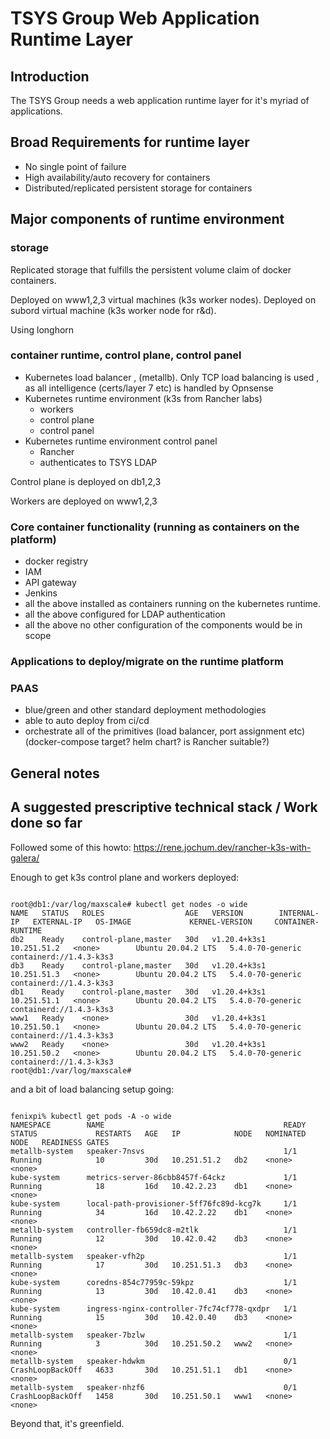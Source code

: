 # TSYS Group Web Application Runtime Layer

## Introduction

The TSYS Group needs a web application runtime layer for it's myriad of applications.

## Broad Requirements for runtime layer

* No single point of failure
* High availability/auto recovery for containers
* Distributed/replicated persistent storage for containers

## Major components of runtime environment

### storage

Replicated storage that fulfills the persistent volume claim of docker containers.

Deployed on www1,2,3 virtual machines (k3s worker nodes).
Deployed on subord virtual machine (k3s worker node for r&d).

Using longhorn

### container runtime, control plane, control panel

* Kubernetes load balancer , (metallb). Only TCP load balancing is used , as all intelligence (certs/layer 7 etc) is handled by Opnsense
* Kubernetes runtime environment (k3s from Rancher labs)
  * workers
  * control plane
  * control panel
* Kubernetes runtime environment control panel
  * Rancher
  * authenticates to TSYS LDAP

Control plane is deployed on db1,2,3

Workers are deployed on www1,2,3

### Core container functionality (running as containers on the platform)

* docker registry
* IAM
* API gateway
* Jenkins
* all the above installed as containers running on the kubernetes runtime.
* all the above configured for  LDAP authentication
* all the above no other configuration of the components would be in scope

### Applications to deploy/migrate on the runtime platform

### PAAS

* blue/green and other standard deployment methodologies
* able to auto deploy from ci/cd 
* orchestrate all of the primitives (load balancer, port assignment etc) (docker-compose target? helm chart? is Rancher suitable?)

## General notes

## A suggested prescriptive technical stack / Work done so far

Followed some of this howto:
<https://rene.jochum.dev/rancher-k3s-with-galera/>

Enough to get k3s control plane and workers deployed:

```

root@db1:/var/log/maxscale# kubectl get nodes -o wide
NAME   STATUS   ROLES                  AGE   VERSION        INTERNAL-IP   EXTERNAL-IP   OS-IMAGE             KERNEL-VERSION     CONTAINER-RUNTIME
db2    Ready    control-plane,master   30d   v1.20.4+k3s1   10.251.51.2   <none>        Ubuntu 20.04.2 LTS   5.4.0-70-generic   containerd://1.4.3-k3s3
db3    Ready    control-plane,master   30d   v1.20.4+k3s1   10.251.51.3   <none>        Ubuntu 20.04.2 LTS   5.4.0-70-generic   containerd://1.4.3-k3s3
db1    Ready    control-plane,master   30d   v1.20.4+k3s1   10.251.51.1   <none>        Ubuntu 20.04.2 LTS   5.4.0-70-generic   containerd://1.4.3-k3s3
www1   Ready    <none>                 30d   v1.20.4+k3s1   10.251.50.1   <none>        Ubuntu 20.04.2 LTS   5.4.0-70-generic   containerd://1.4.3-k3s3
www2   Ready    <none>                 30d   v1.20.4+k3s1   10.251.50.2   <none>        Ubuntu 20.04.2 LTS   5.4.0-70-generic   containerd://1.4.3-k3s3
root@db1:/var/log/maxscale#

```

and a bit of load balancing setup going:

```

fenixpi% kubectl get pods -A -o wide
NAMESPACE        NAME                                        READY   STATUS             RESTARTS   AGE   IP            NODE   NOMINATED NODE   READINESS GATES
metallb-system   speaker-7nsvs                               1/1     Running            10         30d   10.251.51.2   db2    <none>           <none>
kube-system      metrics-server-86cbb8457f-64ckz             1/1     Running            18         16d   10.42.2.23    db1    <none>           <none>
kube-system      local-path-provisioner-5ff76fc89d-kcg7k     1/1     Running            34         16d   10.42.2.22    db1    <none>           <none>
metallb-system   controller-fb659dc8-m2tlk                   1/1     Running            12         30d   10.42.0.42    db3    <none>           <none>
metallb-system   speaker-vfh2p                               1/1     Running            17         30d   10.251.51.3   db3    <none>           <none>
kube-system      coredns-854c77959c-59kpz                    1/1     Running            13         30d   10.42.0.41    db3    <none>           <none>
kube-system      ingress-nginx-controller-7fc74cf778-qxdpr   1/1     Running            15         30d   10.42.0.40    db3    <none>           <none>
metallb-system   speaker-7bzlw                               1/1     Running            3          30d   10.251.50.2   www2   <none>           <none>
metallb-system   speaker-hdwkm                               0/1     CrashLoopBackOff   4633       30d   10.251.51.1   db1    <none>           <none>
metallb-system   speaker-nhzf6                               0/1     CrashLoopBackOff   1458       30d   10.251.50.1   www1   <none>           <none>

```

Beyond that, it's greenfield.